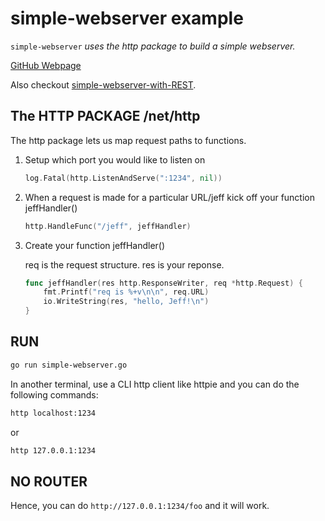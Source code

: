 # simple-webserver example

`simple-webserver` _uses the http package to build a simple webserver._

[GitHub Webpage](https://jeffdecola.github.io/my-go-examples/)

Also checkout [simple-webserver-with-REST](https://github.com/JeffDeCola/my-go-examples/tree/master/simple-webserver-with-REST).

## The HTTP PACKAGE /net/http

The http package lets us map request paths to functions.

1. Setup which port you would like to listen on

    ```go
    log.Fatal(http.ListenAndServe(":1234", nil))
    ```

1. When a request is made for a particular URL/jeff kick off your function jeffHandler()

    ```go
    http.HandleFunc("/jeff", jeffHandler)
    ```

1. Create your function jeffHandler()

    req is the request structure. res is your reponse.

    ```go
    func jeffHandler(res http.ResponseWriter, req *http.Request) {
        fmt.Printf("req is %+v\n\n", req.URL)
        io.WriteString(res, "hello, Jeff!\n")
    }
    ```

## RUN

```bash
go run simple-webserver.go
```

In another terminal, use a CLI http client like httpie and you can do the
following commands:

```bash
http localhost:1234
```

or

```bash
http 127.0.0.1:1234
```

## NO ROUTER

Hence, you can do `http://127.0.0.1:1234/foo` and it will work.